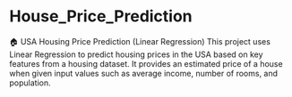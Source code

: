 # House_Price_Prediction
🏠 USA Housing Price Prediction (Linear Regression) This project uses Linear Regression to predict housing prices in the USA based on key features from a housing dataset. It provides an estimated price of a house when given input values such as average income, number of rooms, and population.
